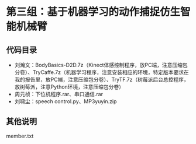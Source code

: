 # 第三组：基于机器学习的动作捕捉仿生智能机械臂
## 代码目录
* 刘瀚文：BodyBasics-D2D.7z（Kinect体感控制程序，放PC端，注意压缩包分卷）、TryCaffe.7z（机器学习程序，注意安装相应的环境，特定版本要求在我的报告里，放PC端，注意压缩包分卷）、TryTF.7z（树莓派后台总控程序，放树莓派，注意Python环境，注意压缩包分卷）
* 周元桢：下位机程序.rar、串口通信.rar
* 刘啸尘：speech control.py、MP3yuyin.zip
## 其他说明
member.txt
